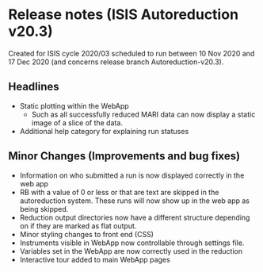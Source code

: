 # Release notes (ISIS Autoreduction v20.3)

Created for ISIS cycle 2020/03 scheduled to run between 10 Nov 2020 and 17 Dec 2020 (and concerns release branch Autoreduction-v20.3).

## Headlines
* Static plotting within the WebApp
  * Such as all successfully reduced MARI data can now display a static image of a slice of the data.
* Additional help category for explaining run statuses

## Minor Changes (Improvements and bug fixes)
* Information on who submitted a run is now displayed correctly in the web app
* RB with a value of 0 or less or that are text are skipped in the autoreduction system. These runs will now show up in the web app as being skipped.
* Reduction output directories now have a different structure depending on if they are marked as flat output.
* Minor styling changes to front end (CSS)
* Instruments visible in WebApp now controllable through settings file.
* Variables set in the WebApp are now correctly used in the reduction
* Interactive tour added to main WebApp pages
